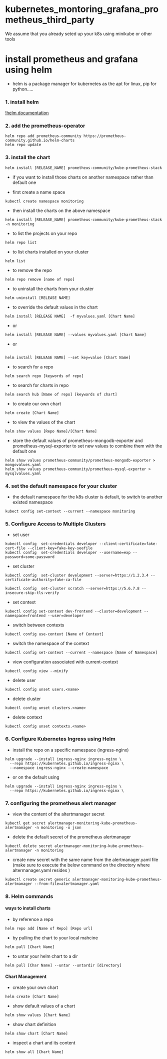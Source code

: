 # kubernetes_montoring_grafana_prometheus_third_party

We assume that you already seted up your k8s using minikube or other tools

# install prometheus and grafana using helm

- helm is a package manager for kubernetes as the apt for linux, pip for python.....

### 1. install helm

[!helm documentation](https://helm.sh/docs/intro/install/)

### 2. add the prometheus-operator

```
helm repo add prometheus-community https://prometheus-community.github.io/helm-charts
helm repo update
```

### 3. install the chart

```
helm install [RELEASE_NAME] prometheus-community/kube-prometheus-stack
```

- if you want to install those charts on another namespace rather than default one

- first create a name space

```
kubectl create namespace monitoring
```

- then install the charts on the above namespace

```
helm install [RELEASE_NAME] prometheus-community/kube-prometheus-stack -n monitoring
```

- to list the projects on your repo

```
helm repo list
```

- to list charts installed on your cluster

```
helm list
```

- to remove the repo

```
helm repo remove [name of repo]
```

- to uninstall the charts from your cluster

```
helm uninstall [RELEASE NAME]
```

- to override the default values in the chart

```
helm install [RELEASE NAME]  -f myvalues.yaml [Chart Name]

```

- or

```
helm install [RELEASE NAME] --values myvalues.yaml [Chart Name]
```

- or

```

helm install [RELEASE NAME] --set key=value [Chart Name]

```

- to search for a repo

```
helm search repo [keywords of repo]
```

- to search for charts in repo

```
helm search hub [Name of repo] [keywords of chart]
```

- to create our own chart

```
helm create [Chart Name]
```

- to view the values of the chart

```
helm show values [Repo Name]/[Chart Name]
```

- store the default values of prometheus-mongodb-exporter and prometheus-mysql-exporter to set new values to combine them with the default one

```
helm show values prometheus-community/prometheus-mongodb-exporter > mongovalues.yaml
helm show values prometheus-community/prometheus-mysql-exporter > mysqlvalues.yaml
```

### 4. set the default namespace for your cluster

- the default namespace for the k8s cluster is default, to switch to another existed namespace

```
kubect config set-context --current --namespace monitoring
```

### 5. Configure Access to Multiple Clusters

- set user

```
kubectl config  set-credentials developer --client-certificate=fake-cert-file --client-key=fake-key-seefile
kubectl config  set-credentials developer --username=exp --password=some-password

```

- set cluster

```
kubectl config  set-cluster development --server=https://1.2.3.4 --certificate-authority=fake-ca-file

kubectl config  set-cluster scratch --server=https://5.6.7.8 --insecure-skip-tls-verify
```

- set context

```
kubectl config set-context dev-frontend --cluster=development --namespace=frontend --user=developer
```

- switch between contexts

```
kubectl config use-context [Name of Context]
```

- switch the namespace of the context

```
kubectl config set-context --current --namespace [Name of Namespace]
```

- view configuration associated with current-context

```
kubectl config view --minify
```

- delete user

```
kubectl config unset users.<name>

```

- delete cluster

```
kubectl config unset clusters.<name>
```

- delete context

```
kubectl config unset contexts.<name>
```

### 6. Configure Kubernetes Ingress using Helm

- install the repo on a specific namespace (ingress-nginx)

```
helm upgrade --install ingress-nginx ingress-nginx \
  --repo https://kubernetes.github.io/ingress-nginx \
  --namespace ingress-nginx --create-namespace
```

- or on the default using

```
helm upgrade --install ingress-nginx ingress-nginx \
  --repo https://kubernetes.github.io/ingress-nginx \
```

### 7. configuring the prometheus alert manager

- view the content of the altertmanager secret

```
kubectl get secret alertmanager-monitoring-kube-prometheus-alertmanager -n monitoring -o json
```

- delete the default secret of the prometheus alertmanager

```
kubectl delete secret alertmanager-monitoring-kube-prometheus-alertmanager -n monitoring
```

- create new secret with the same name from the alertmanager.yaml file (make sure to execute the below command on the directory where altermanager.yaml resides )

```
kubectl create secret generic alertmanager-monitoring-kube-prometheus-alertmanager --from-file=alertmanager.yaml
```

### 8. Helm commands

#### ways to install charts

- by reference a repo

```
helm repo add [Name of Repo] [Repo url]
```

- by pulling the chart to your local mahcine

```
helm pull [Chart Name]
```

- to untar your helm chart to a dir

```
helm pull [Char Name] --untar --untardir [directory]
```

#### Chart Management

- create your own chart

```
helm create [Chart Name]
```

- show default values of a chart

```
helm show values [Chart Name]
```

- show chart definition

```
helm show chart [Chart Name]
```

- inspect a chart and its content

```
helm show all [Chart Name]
```
